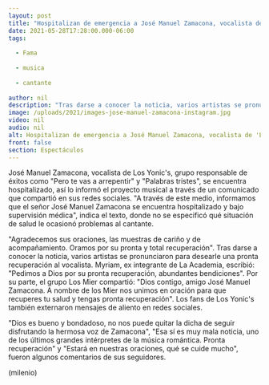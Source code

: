 ```yaml
---
layout: post
title: "Hospitalizan de emergencia a José Manuel Zamacona, vocalista de 'Los Yonic's'"
date: 2021-05-28T17:28:00.000-06:00
tags:
  
  - Fama
  
  - musica
  
  - cantante
  
author: nil
description: "Tras darse a conocer la noticia, varios artistas se pronunciaron en redes para desearle una pronta recuperación al icónico cantante. "
image: /uploads/2021/images-jose-manuel-zamacona-instagram.jpg
video: nil
audio: nil
alt: Hospitalizan de emergencia a José Manuel Zamacona, vocalista de 'Los Yonic's'
front: false
section: Espectáculos
---
```


José Manuel Zamacona, vocalista de Los Yonic's, grupo responsable de éxitos como "Pero te vas a arrepentir" y "Palabras tristes", se encuentra hospitalizado, así lo informó el proyecto musical a través de un comunicado que compartió en sus redes sociales.  "A través de este medio, informamos que el señor José Manuel Zamacona se encuentra hospitalizado y bajo supervisión médica", indica el texto, donde no se especificó qué situación de salud le ocasionó problemas al cantante. 

"Agradecemos sus oraciones, las muestras de cariño y de acompañamiento. Oramos por su pronta y total recuperación". 
Tras darse a conocer la noticia, varios artistas se pronunciaron para desearle una pronta recuperación al vocalista. Myriam, ex integrante de La Academia, escribió: "Pedimos a Dios por su pronta recuperación, abundantes bendiciones". Por su parte, el grupo Los Mier compartió: "Dios contigo, amigo José Manuel Zamacona. A nombre de los Mier nos unimos en oración para que recuperes tu salud y tengas pronta recuperación". Los fans de Los Yonic's también externaron mensajes de aliento en redes sociales. 

"Dios es bueno y bondadoso, no nos puede quitar la dicha de seguir disfrutando la hermosa voz de Zamacona", "Esa sí es muy mala noticia, uno de los últimos grandes intérpretes de la música romántica. Pronta recuperación" y "Estará en nuestras oraciones, qué se cuide mucho", fueron algunos comentarios de sus seguidores. 

(milenio)